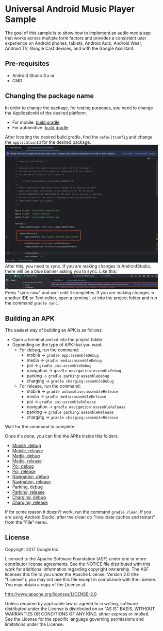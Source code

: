 Universal Android Music Player Sample
=====================================
The goal of this sample is to show how to implement an audio media app that works
across multiple form factors and provides a consistent user experience
on Android phones, tablets, Android Auto, Android Wear, Android TV, Google Cast devices,
and with the Google Assistant. 


Pre-requisites
--------------

- Android Studio 3.x
or
- CMD

Changing the package name
---------------

In order to change the package, for testing purposes, you need to change the ApplicationId of the desired platform.
- For mobile: [build.gradle](/app/build.gradle)
- For automotive: [build.gradle](/automotive/build.gradle)

After locating the desired build.gradle, find the ```defaultConfig``` and change the ```applicationId``` for the desired package.
![Change here](docs/images/change.png "Change here")
After this, you need to sync. If you are making changes in AndroidStudio, there will be a blue banner asking you to sync. Like this:
![sync now](docs/images/sync.png "Sync now")
Press "sync now" and wait until it completes.
If you are making changes in another IDE or Text editor, open a terminal, ```cd``` into the project folder and run the command ```gradle sync```.


Building an APK
---------------

The easiest way of building an APK is as follows:

- Open a terminal and ```cd``` into the project folder
- Depending on the type of APK that you want:
  - For debug, run the command: 
    - mobile -> ```gradle app:assembleDebug``` 
    - media -> ```gradle media:assembleDebug```
    - poi -> ```gradle poi:assembleDebug```
    - navigation -> ```gradle navigation:assembleDebug```
    - parking -> ```gradle parking:assembleDebug```
    - charging -> ```gradle charging:assembleDebug```
  - For release, run the command: 
    - mobile -> ```gradle automotive:assembleRelease```
    - media -> ```gradle media:assembleRelease```
    - poi -> ```gradle poi:assembleRelease```
    - navigation -> ```gradle navigation:assembleRelease```
    - parking -> ```gradle parking:assembleRelease```
    - charging -> ```gradle charging:assembleRelease```

Wait for the command to complete.

Once it's done, you can find the APKs inside this folders:
- [Mobile, debug](/app/build/outputs/apk/debug)
- [Mobile, release](/app/build/outputs/apk/release)
- [Media, debug](/media/build/outputs/apk/debug)
- [Media, release](/media/build/outputs/apk/release)
- [Poi, debug](/poi/build/outputs/apk/debug)
- [Poi, release](/poi/build/outputs/apk/release)
- [Navigation, debug](/navigation/build/outputs/apk/debug)
- [Navigation, release](/navigation/build/outputs/apk/release)
- [Parking, debug](/parking/build/outputs/apk/debug)
- [Parking, release](/parking/build/outputs/apk/release)
- [Charging, debug](/charging/build/outputs/apk/debug)
- [Charging, release](/charging/build/outputs/apk/release)

If for some reason it doesn't work, run the command ```gradle clean```.
If you are using Android Studio, after the clean do "Invalidate caches and restart" from the "File" menu.

License
-------

Copyright 2017 Google Inc.

Licensed to the Apache Software Foundation (ASF) under one or more contributor
license agreements.  See the NOTICE file distributed with this work for
additional information regarding copyright ownership.  The ASF licenses this
file to you under the Apache License, Version 2.0 (the "License"); you may not
use this file except in compliance with the License.  You may obtain a copy of
the License at

  http://www.apache.org/licenses/LICENSE-2.0

Unless required by applicable law or agreed to in writing, software
distributed under the License is distributed on an "AS IS" BASIS, WITHOUT
WARRANTIES OR CONDITIONS OF ANY KIND, either express or implied.  See the
License for the specific language governing permissions and limitations under
the License.
